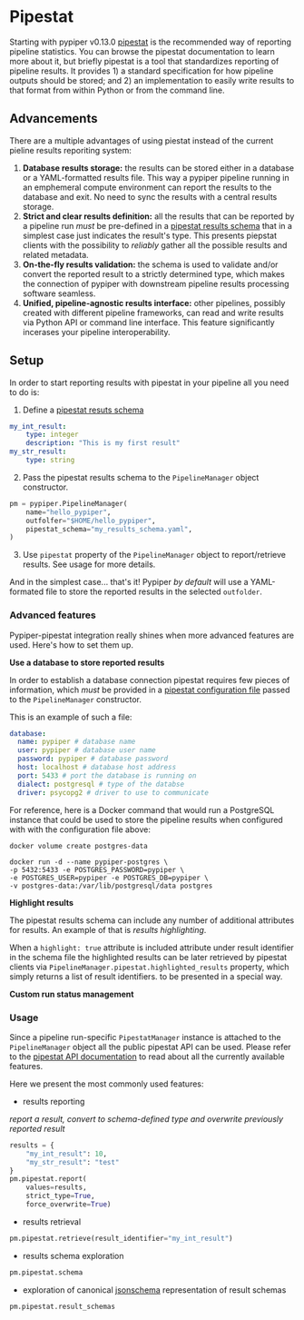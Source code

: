 # Pipestat

Starting with pypiper v0.13.0 [pipestat](http://pipestat.databio.org) is the recommended way of reporting pipeline statistics.
You can browse the pipestat documentation to learn more about it, but briefly pipestat is a tool that standardizes reporting of pipeline results. It provides 1) a standard specification for how pipeline outputs should be stored; and 2) an implementation to easily write results to that format from within Python or from the command line.

## Advancements

There are a multiple advantages of using piestat instead of the current pieline results reporiting system:

1. **Database results storage:** the results can be stored either in a database or a YAML-formatted results file. This way a pypiper pipeline running in an emphemeral compute environment can report the results to the database and exit. No need to sync the results with a central results storage.
2. **Strict and clear results definition:** all the results that can be reported by a pipeline run *must* be pre-defined in a [pipestat results schema](http://pipestat.databio.org/en/latest/pipestat_specification/#pipestat-schema-format) that in a simplest case just indicates the result's type. This presents piepstat clients with the possibility to *reliably* gather all the possible results and related metadata.
3. **On-the-fly results validation:** the schema is used to validate and/or convert the reported result to a strictly determined type, which makes the connection of pypiper with downstream pipeline results processing software seamless.
4. **Unified, pipeline-agnostic results interface:** other pipelines, possibly created with different pipeline frameworks, can read and write results via Python API or command line interface. This feature significantly incerases your pipeline interoperability.

## Setup

In order to start reporting results with pipestat in your pipeline all you need to do is:  

1. Define a [pipestat resuts schema](http://pipestat.databio.org/en/latest/pipestat_specification/#pipestat-schema-format)

```yaml
my_int_result:
    type: integer
    description: "This is my first result"
my_str_result:
    type: string
```
2. Pass the pipestat results schema to the `PipelineManager` object constructor.

```python
pm = pypiper.PipelineManager(
    name="hello_pypiper",
    outfolfer="$HOME/hello_pypiper",
    pipestat_schema="my_results_schema.yaml",
) 
```

3. Use `pipestat` property of the `PipelineManager` object to report/retrieve results. See usage for more details.

And in the simplest case... that's it! Pypiper *by default* will use a YAML-formated file to store the reported results in the selected `outfolder`.

### Advanced features

Pypiper-pipestat integration really shines when more advanced features are used. Here's how to set them up.

**Use a database to store reported results**

In order to establish a database connection pipestat requires few pieces of information, which *must* be provided in a [pipestat configuration file](http://pipestat.databio.org/en/latest/config/) passed to the `PipelineManager` constructor.

This is an example of such a file:

```yaml
database:
  name: pypiper # database name
  user: pypiper # database user name
  password: pypiper # database password
  host: localhost # database host address
  port: 5433 # port the database is running on
  dialect: postgresql # type of the databse 
  driver: psycopg2 # driver to use to communicate
```

For reference, here is a Docker command that would run a PostgreSQL instance that could be used to store the pipeline results when configured with with the configuration file above:

```console
docker volume create postgres-data

docker run -d --name pypiper-postgres \
-p 5432:5433 -e POSTGRES_PASSWORD=pypiper \
-e POSTGRES_USER=pypiper -e POSTGRES_DB=pypiper \
-v postgres-data:/var/lib/postgresql/data postgres
```

**Highlight results**

The pipestat results schema can include any number of additional attributes for results. An example of that is *results highlighting*. 

When a `highlight: true` attribute is included attribute under result identifier in the schema file the highlighted results can be later retrieved by pipestat clients via `PipelineManager.pipestat.highlighted_results` property, which simply returns a list of result identifiers. to be presented in a special way.

**Custom run status management**




### Usage

Since a pipeline run-specific `PipestatManager` instance is attached to the `PipelineManager` object all the public pipestat API can be used. Please refer to the [pipestat API documentation](http://pipestat.databio.org/en/latest/autodoc_build/pipestat/) to read about all the currently available features.

Here we present the most commonly used features:

- results reporting

*report a result, convert to schema-defined type and overwrite previously reported result*

```python
results = {
    "my_int_result": 10,
    "my_str_result": "test"
}
pm.pipestat.report(
    values=results,
    strict_type=True,
    force_overwrite=True)
```
- results retrieval

```python
pm.pipestat.retrieve(result_identifier="my_int_result")
```

- results schema exploration

```python
pm.pipestat.schema
```


- exploration of canonical [jsonschema](https://json-schema.org/) representation of result schemas

```python
pm.pipestat.result_schemas
```